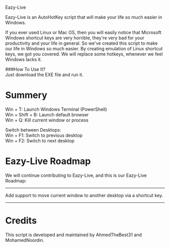  Eazy-Live
 
Eazy-Live is an AutoHotKey script that will make your life so much easier in Windows.

If you ever used Linux or Mac OS, then you will easily notice that Microsoft  Windows shortcut keys are very horrible,  they're very bad for your productivity and your life in general. So we've created this script to make our life in Windows so much easier.
By creating emulation of Linux shortcut keys, we got you covered.
We will replace some hotkeys, whenever we feel Windows lacks it.

###How To Use It?  
Just download the EXE file and run it.

# Summery
Win + T: Launch Windows Terminal (PowerShell)  
Win + Shift + B: Launch default browser  
Win + Q: Kill current window or process  

Switch between Desktops:  
Win + F1: Switch to previous desktop  
Win + F2: Switch to next desktop  

# Eazy-Live Roadmap
We will continue contributing to Eazy-Live, and this is our Eazy-Live Roadmap:  
***
Add support to move current window to another desktop via a shortcut key.
***

# Credits
This script is developed and maintained by AhmedTheBest31 and MohamedNoordin.
